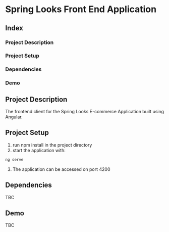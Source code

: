 # Spring Looks Front End Application

## Index

### Project Description
### Project Setup
### Dependencies
### Demo

## Project Description
The frontend client for the Spring Looks E-commerce Application built using Angular.

## Project Setup
1. run npm install in the project directory
2. start the application with: 
```bash
ng serve
```
3. The application can be accessed on port 4200

## Dependencies
TBC

## Demo
TBC
